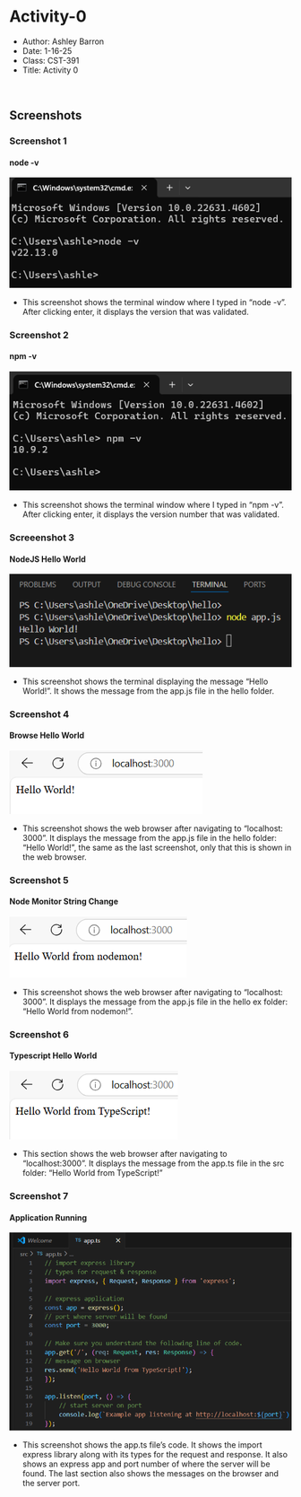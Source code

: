 # Activity-0

- Author: Ashley Barron
- Date: 1-16-25
- Class: CST-391
- Title: Activity 0

<br>

## Screenshots
### Screenshot 1
#### node -v
![node](node-v.png)
- This screenshot shows the terminal window where I typed in “node -v”. After clicking enter, it displays the version that was validated. 

### Screenshot 2
#### npm -v
![npm](npm-v.png)
- This screenshot shows the terminal window where I typed in “npm -v”. After clicking enter, it displays the version number that was validated. 

### Screeenshot 3
#### NodeJS Hello World
![NodeJS](nodejs.png)
- This screenshot shows the terminal displaying the message “Hello World!”. It shows the message from the app.js file in the hello folder. 

### Screenshot 4
#### Browse Hello World
![Browser](browser.png)
- This screenshot shows the web browser after navigating to “localhost: 3000”. It displays the message from the app.js file in the hello folder: “Hello World!”, the same as the last screenshot, only that this is shown in the web browser. 

### Screenshot 5
#### Node Monitor String Change
![Nodemon](nodemon.png)
- This screenshot shows the web browser after navigating to “localhost: 3000”. It displays the message from the app.js file in the hello ex folder: “Hello World from nodemon!”. 

### Screenshot 6
#### Typescript Hello World
![TypeScript](typescript.png)
- This section shows the web browser after navigating to “localhost:3000”. It displays the message from the app.ts file in the src folder: “Hello World from TypeScript!”

### Screenshot 7
#### Application Running
![AppRunning](appRunning.png)
- This screenshot shows the app.ts file’s code. It shows the import express library along with its types for the request and response. It also shows an express app and port number of where the server will be found. The last section also shows the messages on the browser and the server port. 

